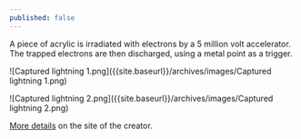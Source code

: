 ```yaml
---
published: false
---
```





A piece of acrylic is irradiated with electrons by a 5 million volt accelerator. The trapped electrons are then discharged, using a metal point as a trigger.

![Captured lightning 1.png]({{site.baseurl}}/archives/images/Captured lightning 1.png)

![Captured lightning 2.png]({{site.baseurl}}/archives/images/Captured lightning 2.png)

[More details](http://capturedlightning.com/frames/lichtenbergs.html#How) on the site of the creator.

